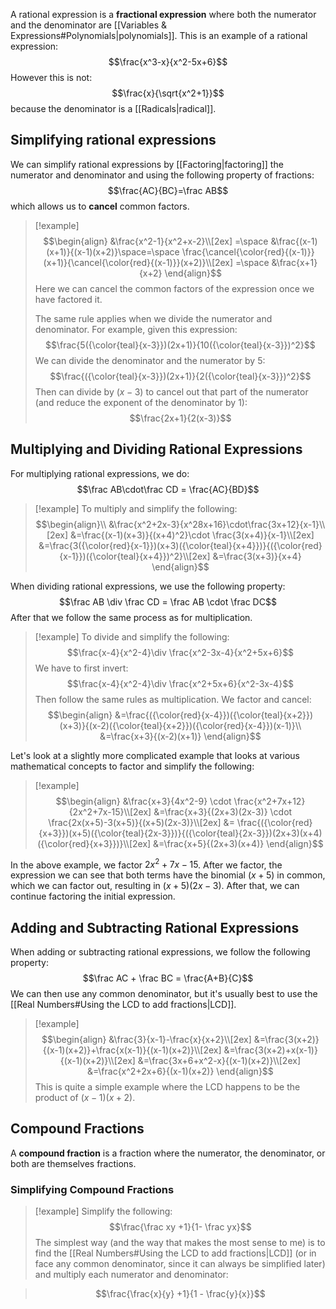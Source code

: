 A rational expression is a **fractional expression** where both the numerator and the denominator are [[Variables & Expressions#Polynomials|polynomials]].  This is an example of a rational expression:
$$\frac{x^3-x}{x^2-5x+6}$$
However this is not:
$$\frac{x}{\sqrt{x^2+1}}$$
because the denominator is a [[Radicals|radical]].

## Simplifying rational expressions

We can simplify rational expressions by [[Factoring|factoring]] the numerator and denominator and using the following property of fractions:
$$\frac{AC}{BC}=\frac AB$$
which allows us to **cancel** common factors.

>[!example]
>$$\begin{align}
>&\frac{x^2-1}{x^2+x-2}\\[2ex]
>=\space &\frac{(x-1)(x+1)}{(x-1)(x+2)}\space=\space \frac{\cancel{\color{red}{(x-1)}}(x+1)}{\cancel{\color{red}{(x-1)}}(x+2)}\\[2ex]
>=\space &\frac{x+1}{x+2}
>\end{align}$$
>Here we can cancel the common factors of the expression once we have factored it. 
>
>The same rule applies when we divide the numerator and denominator. For example, given this expression:
>$$\frac{5({\color{teal}{x-3}})(2x+1)}{10({\color{teal}{x-3}})^2}$$
>We can divide the denominator and the numerator by $5$:
>$$\frac{({\color{teal}{x-3}})(2x+1)}{2({\color{teal}{x-3}})^2}$$
>Then can divide by $(x-3)$ to cancel out that part of the numerator (and reduce the exponent of the denominator by $1$):
>$$\frac{2x+1}{2(x-3)}$$

## Multiplying and Dividing Rational Expressions

For multiplying rational expressions, we do:
$$\frac AB\cdot\frac CD = \frac{AC}{BD}$$

> [!example]
> To multiply and simplify the following:
> $$\begin{align}\\
> &\frac{x^2+2x-3}{x^28x+16}\cdot\frac{3x+12}{x-1}\\[2ex]
> &=\frac{(x-1)(x+3)}{(x+4)^2}\cdot \frac{3(x+4)}{x-1}\\[2ex]
> &=\frac{3({\color{red}{x-1}})(x+3)({\color{teal}{x+4}})}{({\color{red}{x-1}})({\color{teal}{x+4}})^2}\\[2ex]
> &=\frac{3(x+3)}{x+4}
> \end{align}$$

When dividing rational expressions, we use the following property:
$$\frac AB \div \frac CD = \frac AB \cdot \frac DC$$
After that we follow the same process as for multiplication.

>[!example]
>To divide and simplify the following:
>$$\frac{x-4}{x^2-4}\div \frac{x^2-3x-4}{x^2+5x+6}$$
>We have to first invert:
>$$\frac{x-4}{x^2-4}\div \frac{x^2+5x+6}{x^2-3x-4}$$
>Then follow the same rules as multiplication. We factor and cancel:
>$$\begin{align}
>&=\frac{({\color{red}{x-4}})({\color{teal}{x+2}})(x+3)}{(x-2)({\color{teal}{x+2}})({\color{red}{x-4}})(x-1)}\\
>&=\frac{x+3}{(x-2)(x+1)}
>\end{align}$$

Let's look at a slightly more complicated example that looks at various mathematical  concepts to factor and simplify the following:

> [!example]
> $$\begin{align}
> &\frac{x+3}{4x^2-9} \cdot \frac{x^2+7x+12}{2x^2+7x-15}\\[2ex]
> &=\frac{x+3}{(2x+3)(2x-3)} \cdot \frac{2x(x+5)-3(x+5)}{(x+5)(2x-3)}\\[2ex]
> &= \frac{({\color{red}{x+3}})(x+5)({\color{teal}{2x-3}})}{({\color{teal}{2x-3}})(2x+3)(x+4)({\color{red}{x+3}})}\\[2ex]
> &=\frac{x+5}{(2x+3)(x+4)}
> \end{align}$$

In the above example, we factor $2x^2+7x-15$. After we factor, the expression we can see that both terms have the binomial $(x+5)$ in common, which we can factor out, resulting in $(x+5)(2x-3)$. After that, we can continue factoring the initial expression.

## Adding and Subtracting Rational Expressions

When adding or subtracting rational expressions, we follow the following property:
$$\frac AC + \frac BC = \frac{A+B}{C}$$
We can then use any common denominator, but it's usually best to use the [[Real Numbers#Using the LCD to add fractions|LCD]].

>[!example]
>$$\begin{align}
>&\frac{3}{x-1}-\frac{x}{x+2}\\[2ex]
>&=\frac{3(x+2)}{(x-1)(x+2)}+\frac{x(x-1)}{(x-1)(x+2)}\\[2ex]
>&=\frac{3(x+2)+x(x-1)}{(x-1)(x+2)}\\[2ex]
>&=\frac{3x+6+x^2-x}{(x-1)(x+2)}\\[2ex]
>&=\frac{x^2+2x+6}{(x-1)(x+2)}
>\end{align}$$
>This is quite a simple example where the LCD happens to be the product of $(x-1)(x+2)$.

## Compound Fractions
A **compound fraction** is a fraction where the numerator, the denominator, or both are themselves fractions.

### Simplifying Compound Fractions
>[!example]
>Simplify the following:
>$$\frac{\frac xy +1}{1- \frac yx}$$
>The simplest way (and the way that makes the most sense to me) is to find the [[Real Numbers#Using the LCD to add fractions|LCD]] (or in face any common denominator, since it can always be simplified later) and multiply  each numerator and denominator:


>$$\frac{\frac{x}{y} +1}{1 - \frac{y}{x}}$$
>
